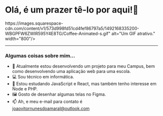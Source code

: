 
<!--
**nunesAmaral/nunesAmaral** is a ✨ _special_ ✨ repository because its `README.md` (this file) appears on your GitHub profile.7
-->


# Olá, é um prazer tê-lo por aqui!👋
<p align="left">https://images.squarespace-cdn.com/content/v1/573d998fd51cd4fef86797a5/1492168335200-WBGPFW6ZWIR595Y4E8TG/Coffee-Animated-s.gif" alt="Um GIF atrativo." width="800"/></p>
<hr>

### Algumas coisas sobre mim...

- 🔭 Atualmente estou desenvolvendo um projeto para meu Campus, bem como desenvolvendo uma aplicação web para uma escola.
- 💻 Sou técnico em informática.
- 🌱 Estou estudando JavaScript e React, mas também tenho interesse em Node e PHP.
- 🖼️ Gosto de desenhar algumas telas no Figma.
- 📫 Ah, e meu e-mail para contato é joaovitornunesdoamaral@outlook.com






